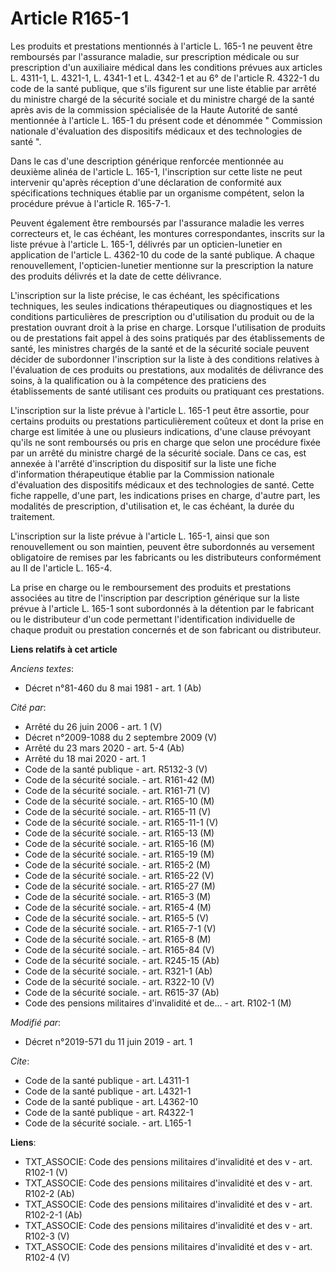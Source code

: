 # Article R165-1

Les produits et prestations mentionnés à l'article L. 165-1 ne peuvent être remboursés par l'assurance maladie, sur
prescription médicale ou sur prescription d'un auxiliaire médical dans les conditions prévues 
aux articles L. 4311-1, L. 4321-1, L. 4341-1 et L. 4342-1 et au 6° de l'article R. 4322-1 du code de la santé publique, que
s'ils figurent sur une liste établie par arrêté du ministre chargé de la sécurité sociale et du ministre chargé de la santé
après avis de la commission spécialisée de la Haute Autorité de santé mentionnée à l'article L. 165-1 du présent code et
dénommée " Commission nationale d'évaluation des dispositifs médicaux et des technologies de santé ".

Dans le cas d'une description générique renforcée mentionnée au deuxième alinéa de l'article L. 165-1, l'inscription sur
cette liste ne peut intervenir qu'après réception d'une déclaration de conformité aux spécifications techniques établie par
un organisme compétent, selon la procédure prévue à l'article R. 165-7-1.

Peuvent également être remboursés par l'assurance maladie les verres correcteurs et, le cas échéant, les montures
correspondantes, inscrits sur la liste prévue à l'article L. 165-1, délivrés par un opticien-lunetier en application de
l'article L. 4362-10 du code de la santé publique. A chaque renouvellement, l'opticien-lunetier mentionne sur la prescription
la nature des produits délivrés et la date de cette délivrance.

L'inscription sur la liste précise, le cas échéant, les spécifications techniques, les seules indications thérapeutiques ou
diagnostiques et les conditions particulières de prescription ou d'utilisation du produit ou de la prestation ouvrant droit à
la prise en charge. Lorsque l'utilisation de produits ou de prestations fait appel à des soins pratiqués par des
établissements de santé, les ministres chargés de la santé et de la sécurité sociale peuvent décider de subordonner
l'inscription sur la liste à des conditions relatives à l'évaluation de ces produits ou prestations, aux modalités de
délivrance des soins, à la qualification ou à la compétence des praticiens des établissements de santé utilisant ces produits
ou pratiquant ces prestations.

L'inscription sur la liste prévue à l'article L. 165-1 peut être assortie, pour certains produits ou prestations
particulièrement coûteux et dont la prise en charge est limitée à une ou plusieurs indications, d'une clause prévoyant qu'ils
ne sont remboursés ou pris en charge que selon une procédure fixée par un arrêté du ministre chargé de la sécurité sociale.
Dans ce cas, est annexée à l'arrêté d'inscription du dispositif sur la liste une fiche d'information thérapeutique établie
par la Commission nationale d'évaluation des dispositifs médicaux et des technologies de santé. Cette fiche rappelle, d'une
part, les indications prises en charge, d'autre part, les modalités de prescription, d'utilisation et, le cas échéant, la
durée du traitement.

L'inscription sur la liste prévue à l'article L. 165-1, ainsi que son renouvellement ou son maintien, peuvent être
subordonnés au versement obligatoire de remises par les fabricants ou les distributeurs conformément au II de l'article L.
165-4.

La prise en charge ou le remboursement des produits et prestations associées au titre de l'inscription par description
générique sur la liste prévue à l'article L. 165-1 sont subordonnés à la détention par le fabricant ou le distributeur d'un
code permettant l'identification individuelle de chaque produit ou prestation concernés et de son fabricant ou distributeur.

**Liens relatifs à cet article**

_Anciens textes_:

  - Décret n°81-460 du 8 mai 1981 - art. 1 (Ab)

_Cité par_:

  - Arrêté du 26 juin 2006 - art. 1 (V)
  - Décret n°2009-1088 du 2 septembre 2009 (V)
  - Arrêté du 23 mars 2020 - art. 5-4 (Ab)
  - Arrêté du 18 mai 2020 - art. 1
  - Code de la santé publique - art. R5132-3 (V)
  - Code de la sécurité sociale. - art. R161-42 (M)
  - Code de la sécurité sociale. - art. R161-71 (V)
  - Code de la sécurité sociale. - art. R165-10 (M)
  - Code de la sécurité sociale. - art. R165-11 (V)
  - Code de la sécurité sociale. - art. R165-11-1 (V)
  - Code de la sécurité sociale. - art. R165-13 (M)
  - Code de la sécurité sociale. - art. R165-16 (M)
  - Code de la sécurité sociale. - art. R165-19 (M)
  - Code de la sécurité sociale. - art. R165-2 (M)
  - Code de la sécurité sociale. - art. R165-22 (V)
  - Code de la sécurité sociale. - art. R165-27 (M)
  - Code de la sécurité sociale. - art. R165-3 (M)
  - Code de la sécurité sociale. - art. R165-4 (M)
  - Code de la sécurité sociale. - art. R165-5 (V)
  - Code de la sécurité sociale. - art. R165-7-1 (V)
  - Code de la sécurité sociale. - art. R165-8 (M)
  - Code de la sécurité sociale. - art. R165-84 (V)
  - Code de la sécurité sociale. - art. R245-15 (Ab)
  - Code de la sécurité sociale. - art. R321-1 (Ab)
  - Code de la sécurité sociale. - art. R322-10 (V)
  - Code de la sécurité sociale. - art. R615-37 (Ab)
  - Code des pensions militaires d'invalidité et de... - art. R102-1 (M)

_Modifié par_:

  - Décret n°2019-571 du 11 juin 2019 - art. 1

_Cite_:

  - Code de la santé publique - art. L4311-1
  - Code de la santé publique - art. L4321-1
  - Code de la santé publique - art. L4362-10
  - Code de la santé publique - art. R4322-1
  - Code de la sécurité sociale. - art. L165-1

**Liens**:

  - TXT_ASSOCIE: Code des pensions militaires d'invalidité et des v - art. R102-1 (V)
  - TXT_ASSOCIE: Code des pensions militaires d'invalidité et des v - art. R102-2 (Ab)
  - TXT_ASSOCIE: Code des pensions militaires d'invalidité et des v - art. R102-2-1 (Ab)
  - TXT_ASSOCIE: Code des pensions militaires d'invalidité et des v - art. R102-3 (V)
  - TXT_ASSOCIE: Code des pensions militaires d'invalidité et des v - art. R102-4 (V)

